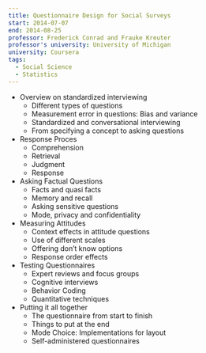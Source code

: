 ```yaml
---
title: Questionnaire Design for Social Surveys
start: 2014-07-07
end: 2014-08-25
professor: Frederick Conrad and Frauke Kreuter
professor's university: University of Michigan
university: Coursera
tags:
  - Social Science
  - Statistics
---
```

- Overview on standardized interviewing
  - Different types of questions
  - Measurement error in questions: Bias and variance
  - Standardized and conversational interviewing
  - From specifying a concept to asking questions
- Response Proces
  - Comprehension
  - Retrieval
  - Judgment
  - Response
- Asking Factual Questions
  - Facts and quasi facts
  - Memory and recall
  - Asking sensitive questions
  - Mode, privacy and confidentiality
- Measuring Attitudes
  - Context effects in attitude questions
  - Use of different scales
  - Offering don’t know options
  - Response order effects
- Testing Questionnaires
  - Expert reviews and focus groups
  - Cognitive interviews
  - Behavior Coding
  - Quantitative techniques
- Putting it all together
  - The questionnaire from start to finish
  - Things to put at the end
  - Mode Choice: Implementations for layout
  - Self-administered questionnaires
